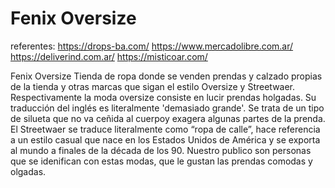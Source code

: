 # Fenix Oversize

referentes:
https://drops-ba.com/
https://www.mercadolibre.com.ar/
https://deliverind.com.ar/
https://misticoar.com/

Fenix Oversize
Tienda de ropa donde se venden prendas y calzado propias de la tienda y otras marcas que sigan el estilo Oversize y Streetwaer. Respectivamente la moda oversize
consiste en lucir prendas holgadas. Su traducción del inglés es literalmente 'demasiado grande'. Se trata de un tipo de silueta que no va ceñida al cuerpoy exagera 
algunas partes de la prenda. El Streetwaer se traduce literalmente como “ropa de calle”, hace referencia a un estilo casual que nace en los Estados Unidos de América 
y se exporta al mundo a finales de la década de los 90. Nuestro publico son personas que se idenifican con estas modas, que le gustan las prendas comodas y olgadas.
